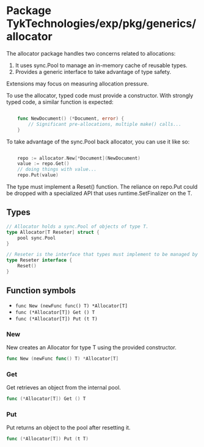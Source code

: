 # Package TykTechnologies/exp/pkg/generics/allocator

The allocator package handles two concerns related to allocations:

1. It uses sync.Pool to manage an in-memory cache of reusable types.
2. Provides a generic interface to take advantage of type safety.

Extensions may focus on measuring allocation pressure.

To use the allocator, typed code must provide a constructor.
With strongly typed code, a similar function is expected:

```go

	func NewDocument() (*Document, error) {
		// Significant pre-allocations, multiple make() calls...
	}

```

To take advantage of the sync.Pool back allocator, you can
use it like so:

```go

	repo := allocator.New[*Document](NewDocument)
	value := repo.Get()
	// doing things with value...
	repo.Put(value)

```

The type must implement a Reset() function. The reliance
on repo.Put could be dropped with a specialized API that
uses runtime.SetFinalizer on the T.

## Types

```go
// Allocator holds a sync.Pool of objects of type T.
type Allocator[T Reseter] struct {
	pool sync.Pool
}
```

```go
// Reseter is the interface that types must implement to be managed by Allocator.
type Reseter interface {
	Reset()
}
```

## Function symbols

- `func New (newFunc func() T) *Allocator[T]`
- `func (*Allocator[T]) Get () T`
- `func (*Allocator[T]) Put (t T)`

### New

New creates an Allocator for type T using the provided constructor.

```go
func New (newFunc func() T) *Allocator[T]
```

### Get

Get retrieves an object from the internal pool.

```go
func (*Allocator[T]) Get () T
```

### Put

Put returns an object to the pool after resetting it.

```go
func (*Allocator[T]) Put (t T)
```


